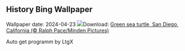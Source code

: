 ## History Bing Wallpaper
Wallpaper date: 2024-04-23
![](https://www.bing.com/th?id=OHR.EarthDayTurtle_EN-CA2152023096_UHD.jpg&w=1000)Download: [Green sea turtle, San Diego, California (© Ralph Pace/Minden Pictures)](https://www.bing.com/th?id=OHR.EarthDayTurtle_EN-CA2152023096_UHD.jpg)

Auto get programm by LtgX
